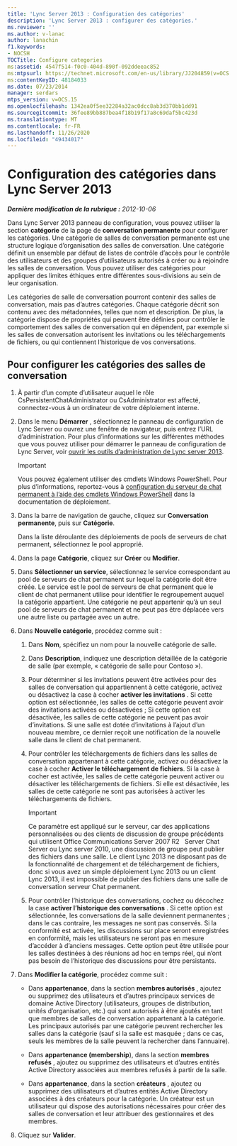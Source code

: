 ```yaml
---
title: 'Lync Server 2013 : Configuration des catégories'
description: 'Lync Server 2013 : configurer des catégories.'
ms.reviewer: ''
ms.author: v-lanac
author: lanachin
f1.keywords:
- NOCSH
TOCTitle: Configure categories
ms:assetid: 4547f514-f0c0-404d-890f-092ddeeac852
ms:mtpsurl: https://technet.microsoft.com/en-us/library/JJ204859(v=OCS.15)
ms:contentKeyID: 48184033
ms.date: 07/23/2014
manager: serdars
mtps_version: v=OCS.15
ms.openlocfilehash: 1342ea0f5ee32284a32ac0dcc8ab3d370bb1dd91
ms.sourcegitcommit: 36fee89bb887bea4f18b19f17a8c69daf5bc423d
ms.translationtype: MT
ms.contentlocale: fr-FR
ms.lasthandoff: 11/26/2020
ms.locfileid: "49434017"
---
```

# <a name="configure-categories-in-lync-server-2013"></a>Configuration des catégories dans Lync Server 2013

<div data-xmlns="http://www.w3.org/1999/xhtml">

<div class="topic" data-xmlns="http://www.w3.org/1999/xhtml" data-msxsl="urn:schemas-microsoft-com:xslt" data-cs="https://msdn.microsoft.com/">

<div data-asp="https://msdn2.microsoft.com/asp">



</div>

<div id="mainSection">

<div id="mainBody">

<span> </span>

_**Dernière modification de la rubrique :** 2012-10-06_

Dans Lync Server 2013 panneau de configuration, vous pouvez utiliser la section **catégorie** de la page de **conversation permanente** pour configurer les catégories. Une catégorie de salles de conversation permanente est une structure logique d’organisation des salles de conversation. Une catégorie définit un ensemble par défaut de listes de contrôle d’accès pour le contrôle des utilisateurs et des groupes d’utilisateurs autorisés à créer ou à rejoindre les salles de conversation. Vous pouvez utiliser des catégories pour appliquer des limites éthiques entre différentes sous-divisions au sein de leur organisation.

Les catégories de salle de conversation pourront contenir des salles de conversation, mais pas d’autres catégories. Chaque catégorie décrit son contenu avec des métadonnées, telles que nom et description. De plus, la catégorie dispose de propriétés qui peuvent être définies pour contrôler le comportement des salles de conversation qui en dépendent, par exemple si les salles de conversation autorisent les invitations ou les téléchargements de fichiers, ou qui contiennent l’historique de vos conversations.

<div>

## <a name="to-configure-categories-for-chat-rooms"></a>Pour configurer les catégories des salles de conversation

1.  À partir d’un compte d’utilisateur auquel le rôle CsPersistentChatAdministrator ou CsAdministrator est affecté, connectez-vous à un ordinateur de votre déploiement interne.

2.  Dans le menu **Démarrer** , sélectionnez le panneau de configuration de Lync Server ou ouvrez une fenêtre de navigateur, puis entrez l’URL d’administration. Pour plus d’informations sur les différentes méthodes que vous pouvez utiliser pour démarrer le panneau de configuration de Lync Server, voir [ouvrir les outils d’administration de Lync server 2013](lync-server-2013-open-lync-server-administrative-tools.md).
    
    <div>
    

    > [!IMPORTANT]  
    > Vous pouvez également utiliser des cmdlets Windows PowerShell. Pour plus d’informations, reportez-vous à <A href="configuring-persistent-chat-server-by-using-windows-powershell-cmdlets.md">configuration du serveur de chat permanent à l’aide des cmdlets Windows PowerShell</A> dans la documentation de déploiement.

    
    </div>

3.  Dans la barre de navigation de gauche, cliquez sur **Conversation permanente**, puis sur **Catégorie**.
    
    Dans la liste déroulante des déploiements de pools de serveurs de chat permanent, sélectionnez le pool approprié.

4.  Dans la page **Catégorie**, cliquez sur **Créer** ou **Modifier**.

5.  Dans **Sélectionner un service**, sélectionnez le service correspondant au pool de serveurs de chat permanent sur lequel la catégorie doit être créée. Le service est le pool de serveurs de chat permanent que le client de chat permanent utilise pour identifier le regroupement auquel la catégorie appartient. Une catégorie ne peut appartenir qu’à un seul pool de serveurs de chat permanent et ne peut pas être déplacée vers une autre liste ou partagée avec un autre.

6.  Dans **Nouvelle catégorie**, procédez comme suit :
    
    1.  Dans **Nom**, spécifiez un nom pour la nouvelle catégorie de salle.
    
    2.  Dans **Description**, indiquez une description détaillée de la catégorie de salle (par exemple, « catégorie de salle pour Contoso »).
    
    3.  Pour déterminer si les invitations peuvent être activées pour des salles de conversation qui appartiennent à cette catégorie, activez ou désactivez la case à cocher **activer les invitations** . Si cette option est sélectionnée, les salles de cette catégorie peuvent avoir des invitations activées ou désactivées ; Si cette option est désactivée, les salles de cette catégorie ne peuvent pas avoir d’invitations. Si une salle est dotée d’invitations à l’ajout d’un nouveau membre, ce dernier reçoit une notification de la nouvelle salle dans le client de chat permanent.
    
    4.  Pour contrôler les téléchargements de fichiers dans les salles de conversation appartenant à cette catégorie, activez ou désactivez la case à cocher **Activer le téléchargement de fichiers**. Si la case à cocher est activée, les salles de cette catégorie peuvent activer ou désactiver les téléchargements de fichiers. Si elle est désactivée, les salles de cette catégorie ne sont pas autorisées à activer les téléchargements de fichiers.
        
        <div>
        

        > [!IMPORTANT]  
        > Ce paramètre est appliqué sur le serveur, car des applications personnalisées ou des clients de discussion de groupe précédents qui utilisent Office Communications Server 2007 R2 &nbsp; Server Chat Server ou Lync server 2010, une discussion de groupe peut publier des fichiers dans une salle. Le client Lync 2013 ne disposant pas de la fonctionnalité de chargement et de téléchargement de fichiers, donc si vous avez un simple déploiement Lync 2013 ou un client Lync 2013, il est impossible de publier des fichiers dans une salle de conversation serveur Chat permanent.

        
        </div>
    
    5.  Pour contrôler l’historique des conversations, cochez ou décochez la case **activer l’historique des conversations** . Si cette option est sélectionnée, les conversations de la salle deviennent permanentes ; dans le cas contraire, les messages ne sont pas conservés. Si la conformité est activée, les discussions sur place seront enregistrées en conformité, mais les utilisateurs ne seront pas en mesure d’accéder à d’anciens messages. Cette option peut être utilisée pour les salles destinées à des réunions ad hoc en temps réel, qui n’ont pas besoin de l’historique des discussions pour être persistants.

7.  Dans **Modifier la catégorie**, procédez comme suit :
    
      - Dans **appartenance**, dans la section **membres autorisés** , ajoutez ou supprimez des utilisateurs et d’autres principaux services de domaine Active Directory (utilisateurs, groupes de distribution, unités d’organisation, etc.) qui sont autorisés à être ajoutés en tant que membres de salles de conversation appartenant à la catégorie. Les principaux autorisés par une catégorie peuvent rechercher les salles dans la catégorie (sauf si la salle est masquée ; dans ce cas, seuls les membres de la salle peuvent la rechercher dans l’annuaire).
    
      - Dans **appartenance (membership**), dans la section **membres refusés** , ajoutez ou supprimez des utilisateurs et d’autres entités Active Directory associées aux membres refusés à partir de la salle.
    
      - Dans **appartenance**, dans la section **créateurs** , ajoutez ou supprimez des utilisateurs et d’autres entités Active Directory associées à des créateurs pour la catégorie. Un créateur est un utilisateur qui dispose des autorisations nécessaires pour créer des salles de conversation et leur attribuer des gestionnaires et des membres.

8.  Cliquez sur **Valider**.

</div>

</div>

<span> </span>

</div>

</div>

</div>

